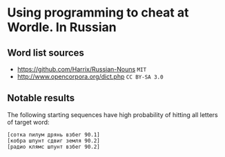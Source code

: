 # Using programming to cheat at Wordle. In Russian

## Word list sources

- <https://github.com/Harrix/Russian-Nouns> `MIT`
- <http://www.opencorpora.org/dict.php> `CC BY-SA 3.0`

## Notable results

The following starting sequences have high probability of hitting all letters
of target word:

```
[сотка пилум дрянь взбег 90.1]
[кобра шпунт сдвиг земля 90.2]
[радио клямс шпунт взбег 90.2]
```
